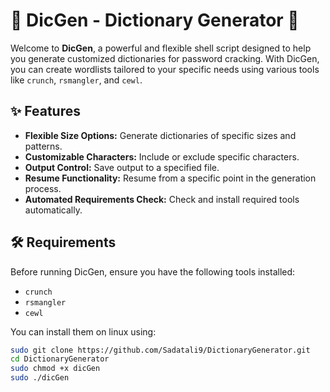 # 🎉 DicGen - Dictionary Generator 🎉

Welcome to **DicGen**, a powerful and flexible shell script designed to help you generate customized dictionaries for password cracking. With DicGen, you can create wordlists tailored to your specific needs using various tools like `crunch`, `rsmangler`, and `cewl`.

## ✨ Features

- **Flexible Size Options:** Generate dictionaries of specific sizes and patterns.
- **Customizable Characters:** Include or exclude specific characters.
- **Output Control:** Save output to a specified file.
- **Resume Functionality:** Resume from a specific point in the generation process.
- **Automated Requirements Check:** Check and install required tools automatically.

## 🛠️ Requirements

Before running DicGen, ensure you have the following tools installed:

- `crunch`
- `rsmangler`
- `cewl`

You can install them on linux using:
```bash
sudo git clone https://github.com/Sadatali9/DictionaryGenerator.git
cd DictionaryGenerator
sudo chmod +x dicGen
sudo ./dicGen
